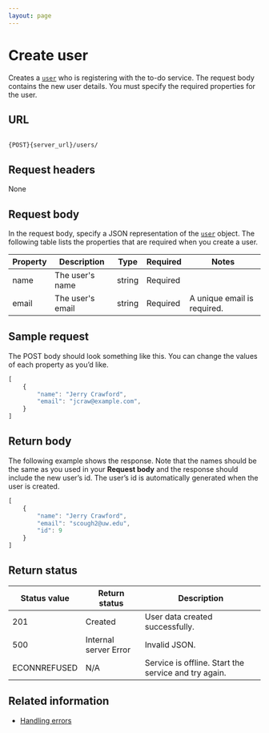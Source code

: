 ```yaml
---
layout: page
---
```


# Create user

Creates a [`user`](user) who is registering with the to-do service.
The request body contains the new user details.
You must specify the required properties for the user.

## URL

```shell

{POST}{server_url}/users/
```

## Request headers

None

## Request body

In the request body, specify a JSON representation of the [`user`](user) object. The following table lists the properties that are required when you create a user.

| Property | Description | Type | Required | Notes |
| -------------- | ------ | ------------ |------------ |------------ |
| name | The user's name | string | Required |  |
| email | The user's email | string | Required | A unique email is required. |

## Sample request

The POST body should look something like this. You can change the values of each property as you’d like.

```js
[
    {
        "name": "Jerry Crawford",
        "email": "jcraw@example.com",
    }
]
```

## Return body

The following example shows the response. Note that the names should be the same as you used in your **Request body** and the response should include the new user’s id. The user’s id is automatically generated when the user is created.

```js
[
    {
        "name": "Jerry Crawford",
        "email": "scough2@uw.edu",
        "id": 9
    }
]
```

## Return status

| Status value | Return status | Description |
| ------------- | ----------- | ----------- |
| 201 | Created | User data created successfully. |
| 500 | Internal server Error | Invalid JSON. |
| ECONNREFUSED | N/A | Service is offline. Start the service and try again. |

## Related information

* [Handling errors](handling-errors.md)
